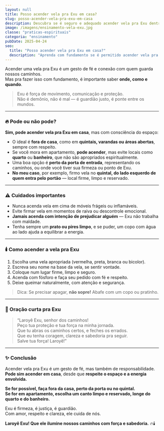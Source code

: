 ```yaml
---
layout: null
title: Posso acender vela pra Exu em casa?
slug: posso-acender-vela-pra-exu-em-casa
description: Descubra se é seguro e adequado acender vela pra Exu dentro ou fora de casa, com respeito, fundamento e proteção espiritual.
image: /imagens/ensinamento-vela-exu.jpg
classe: "praticas-espirituais"
categoria: "ensinamento"
pubDate: 2025-04-24
seo:
  title: "Posso acender vela pra Exu em casa?"
  description: "Aprenda com fundamento se é permitido acender vela pra Exu em casa, e como fazer com segurança, respeito e conexão espiritual."
---
```

Acender uma vela pra Exu é um gesto de fé e conexão com quem guarda nossos caminhos.  
Mas pra fazer isso com fundamento, é importante saber **onde, como e quando**.

> Exu é força de movimento, comunicação e proteção.  
> Não é demônio, não é mal — é guardião justo, é ponte entre os mundos.

---

### 🔥 Pode ou não pode?

**Sim, pode acender vela pra Exu em casa**, mas com consciência do espaço:

- O ideal é **fora de casa**, como em **quintais, varandas ou áreas abertas**, sempre com respeito.
- Se você mora em apartamento, **pode acender**, mas evite locais como **quarto** ou **banheiro**, que não são apropriados espiritualmente.
- Uma boa opção é **perto da porta de entrada**, representando os caminhos, ou onde você tiver sua firmeza ou ponto de Exu.
- **No meu caso**, por exemplo, firmo vela no **quintal, do lado esquerdo de quem entra pelo portão** — local firme, limpo e reservado.

---

### ⚠️ Cuidados importantes

- Nunca acenda vela em cima de móveis frágeis ou inflamáveis.
- Evite firmar vela em momentos de raiva ou descontrole emocional.
- **Jamais acenda com intenção de prejudicar alguém** — Exu não trabalha com maldade.
- Tenha sempre um **prato ou pires limpo**, e se puder, um copo com água ao lado ajuda a equilibrar a energia.

---

### 🕯️ Como acender a vela pra Exu

1. Escolha uma vela apropriada (vermelha, preta, branca ou bicolor).
2. Escreva seu nome na base da vela, se sentir vontade.
3. Coloque num lugar firme, limpo e seguro.
4. Acenda com fósforo e faça seu pedido com fé e respeito.
5. Deixe queimar naturalmente, com atenção e segurança.

> Dica: Se precisar apagar, **não sopre!** Abafe com um copo ou pratinho.

---

### 🙏 Oração curta pra Exu

> “Laroyê Exu, senhor dos caminhos!  
> Peço tua proteção e tua força na minha jornada.  
> Que tu abras os caminhos certos, e feches os errados.  
> Que eu tenha coragem, clareza e sabedoria pra seguir.  
> Salve tua força! Laroyê!”

---

### ✨ Conclusão

Acender vela pra Exu é um gesto de fé, mas também de responsabilidade.  
**Pode sim acender em casa**, desde que **respeite o espaço e a energia envolvida.**

**Se for possível, faça fora da casa, perto da porta ou no quintal.  
Se for em apartamento, escolha um canto limpo e reservado, longe do quarto e do banheiro.**

Exu é firmeza, é justiça, é guardião.  
Com amor, respeito e clareza, ele cuida de nós.

**Laroyê Exu! Que ele ilumine nossos caminhos com força e sabedoria.** 🔥🕯️

